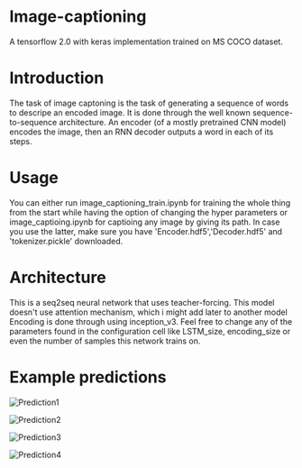 # Image-captioning
A tensorflow 2.0 with keras implementation trained on MS COCO dataset.


# Introduction
The task of image captoning is the task of generating a sequence of words to descripe an encoded image.
It is done through the well known sequence-to-sequence architecture.
An encoder (of a mostly pretrained CNN model) encodes the image, then an RNN decoder outputs a word in each of its steps.


# Usage
You can either run image_captioning_train.ipynb for training the whole thing from the start while having the option of changing the hyper parameters or image_captioing.ipynb for captioing any image by giving its path.
In case you use the latter, make sure you have 'Encoder.hdf5','Decoder.hdf5' and 'tokenizer.pickle' downloaded. 


# Architecture
This is a seq2seq neural network that uses teacher-forcing.
This model doesn't use attention mechanism, which i might add later to another model
Encoding is done through using inception_v3.
Feel free to change any of the parameters found in the configuration cell like LSTM_size, encoding_size or even the number of samples this network trains on.

# Example predictions
![Prediction1](https://scontent.fcai1-2.fna.fbcdn.net/v/t1.15752-9/96286228_934101440372416_1710498101753544704_n.png?_nc_cat=100&_nc_sid=b96e70&_nc_ohc=v68QTdYdXxQAX_N0Mrt&_nc_ht=scontent.fcai1-2.fna&oh=d10c6903515d3e2539f903b2b1d4422d&oe=5EDD55AE)

![Prediction2](https://scontent.fcai1-2.fna.fbcdn.net/v/t1.15752-9/96266982_1181915348810137_520784176417341440_n.png?_nc_cat=102&_nc_sid=b96e70&_nc_ohc=YrZuEwnnEggAX-0IU7r&_nc_ht=scontent.fcai1-2.fna&oh=b74967c640a0bac85ac158464e186f4f&oe=5EDCEE2A)

![Prediction3](https://scontent.fcai1-2.fna.fbcdn.net/v/t1.15752-9/96392008_167857181290825_8070821355429298176_n.png?_nc_cat=103&_nc_sid=b96e70&_nc_ohc=XGWgpK512-4AX_fL2BW&_nc_ht=scontent.fcai1-2.fna&oh=54799acaf57e58c650a89a14a02f9d24&oe=5EDE45C8)


![Prediction4](https://scontent.fcai1-2.fna.fbcdn.net/v/t1.15752-9/96498039_2870854853005986_2413426455305256960_n.png?_nc_cat=106&_nc_sid=b96e70&_nc_ohc=RJCYRIdOLoAAX8rvjE4&_nc_ht=scontent.fcai1-2.fna&oh=7bb1ad4928a6a0a535e8b2836dfaa1a3&oe=5EDE868B)
